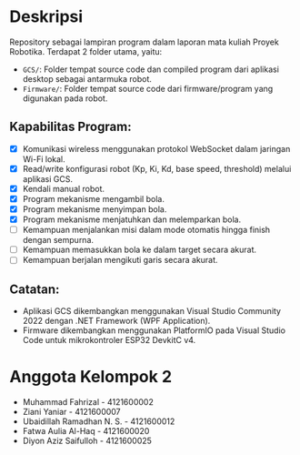 # Deskripsi
Repository sebagai lampiran program dalam laporan mata kuliah Proyek Robotika. Terdapat 2 folder utama, yaitu:
- `GCS/`: Folder tempat source code dan compiled program dari aplikasi desktop sebagai antarmuka robot.
- `Firmware/`: Folder tempat source code dari firmware/program yang digunakan pada robot.

## Kapabilitas Program:
- [x] Komunikasi wireless menggunakan protokol WebSocket dalam jaringan Wi-Fi lokal.
- [x] Read/write konfigurasi robot (Kp, Ki, Kd, base speed, threshold) melalui aplikasi GCS.
- [x] Kendali manual robot.
- [x] Program mekanisme mengambil bola.
- [x] Program mekanisme menyimpan bola.
- [x] Program mekanisme menjatuhkan dan melemparkan bola.
- [ ] Kemampuan menjalankan misi dalam mode otomatis hingga finish dengan sempurna.
- [ ] Kemampuan memasukkan bola ke dalam target secara akurat.
- [ ] Kemampuan berjalan mengikuti garis secara akurat.

## Catatan:
- Aplikasi GCS dikembangkan menggunakan Visual Studio Community 2022 dengan .NET Framework (WPF Application).
- Firmware dikembangkan menggunakan PlatformIO pada Visual Studio Code untuk mikrokontroler ESP32 DevkitC v4.

# Anggota Kelompok 2
- Muhammad Fahrizal - 4121600002
- Ziani Yaniar - 4121600007
- Ubaidillah Ramadhan N. S. - 4121600012
- Fatwa Aulia Al-Haq - 4121600020
- Diyon Aziz Saifulloh - 4121600025
